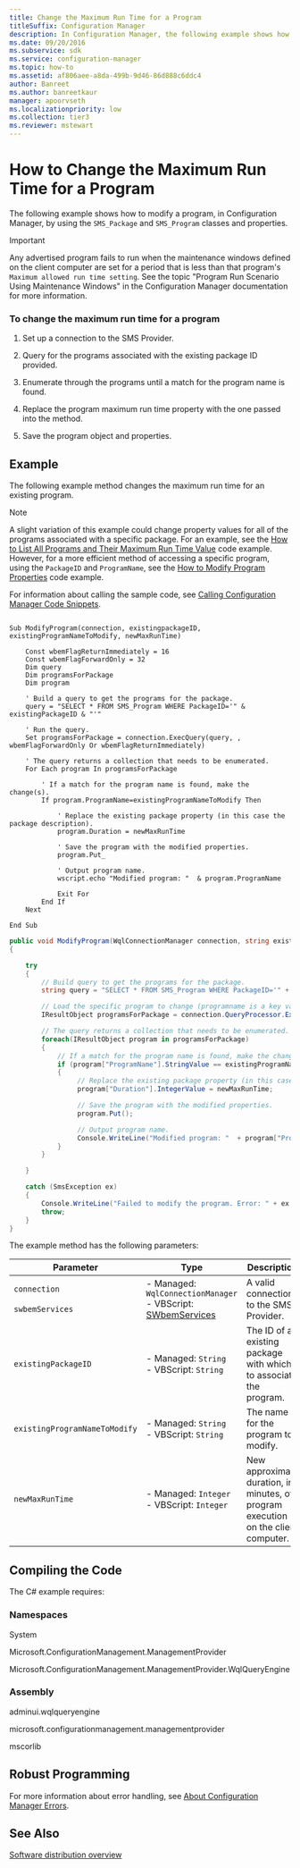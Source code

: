 ```yaml
---
title: Change the Maximum Run Time for a Program
titleSuffix: Configuration Manager
description: In Configuration Manager, the following example shows how to modify a program by using the SMS_Package and SMS_Program classes and properties.
ms.date: 09/20/2016
ms.subservice: sdk
ms.service: configuration-manager
ms.topic: how-to
ms.assetid: af806aee-a8da-499b-9d46-86d888c6ddc4
author: Banreet
ms.author: banreetkaur
manager: apoorvseth
ms.localizationpriority: low
ms.collection: tier3
ms.reviewer: mstewart
---
```

# How to Change the Maximum Run Time for a Program
The following example shows how to modify a program, in Configuration Manager, by using the `SMS_Package` and `SMS_Program` classes and properties.

> [!IMPORTANT]
>  Any advertised program fails to run when the maintenance windows defined on the client computer are set for a period that is less than that program's `Maximum allowed run time setting`. See the topic "Program Run Scenario Using Maintenance Windows" in the Configuration Manager documentation for more information.

### To change the maximum run time for a program

1.  Set up a connection to the SMS Provider.

2.  Query for the programs associated with the existing package ID provided.

3.  Enumerate through the programs until a match for the program name is found.

4.  Replace the program maximum run time property with the one passed into the method.

5.  Save the program object and properties.

## Example
 The following example method changes the maximum run time for an existing program.

> [!NOTE]
>  A slight variation of this example could change property values for all of the programs associated with a specific package. For an example, see the [How to List All Programs and Their Maximum Run Time Value](../../../../develop/core/servers/configure/how-to-list-all-programs-and-their-maximum-run-time-value.md) code example. However, for a more efficient method of accessing a specific program, using the `PackageID` and `ProgramName`, see the [How to Modify Program Properties](../../../../develop/core/servers/configure/how-to-modify-program-properties.md) code example.

 For information about calling the sample code, see [Calling Configuration Manager Code Snippets](../../../../develop/core/understand/calling-code-snippets.md).

```vbs

Sub ModifyProgram(connection, existingpackageID, existingProgramNameToModify, newMaxRunTime)

    Const wbemFlagReturnImmediately = 16
    Const wbemFlagForwardOnly = 32
    Dim query
    Dim programsForPackage
    Dim program

    ' Build a query to get the programs for the package.
    query = "SELECT * FROM SMS_Program WHERE PackageID='" & existingPackageID & "'"

    ' Run the query.
    Set programsForPackage = connection.ExecQuery(query, , wbemFlagForwardOnly Or wbemFlagReturnImmediately)

    ' The query returns a collection that needs to be enumerated.
    For Each program In programsForPackage

        ' If a match for the program name is found, make the change(s).
        If program.ProgramName=existingProgramNameToModify Then

            ' Replace the existing package property (in this case the package description).
            program.Duration = newMaxRunTime

            ' Save the program with the modified properties.
            program.Put_

            ' Output program name.
            wscript.echo "Modified program: "  & program.ProgramName

            Exit For
        End If
    Next

End Sub
```

```c#
public void ModifyProgram(WqlConnectionManager connection, string existingPackageID, string existingProgramNameToModify, int newMaxRunTime)
{

    try
    {
        // Build query to get the programs for the package.
        string query = "SELECT * FROM SMS_Program WHERE PackageID='" + existingPackageID + "'";

        // Load the specific program to change (programname is a key value and must be unique).
        IResultObject programsForPackage = connection.QueryProcessor.ExecuteQuery(query);

        // The query returns a collection that needs to be enumerated.
        foreach(IResultObject program in programsForPackage)
        {
            // If a match for the program name is found, make the change(s).
            if (program["ProgramName"].StringValue == existingProgramNameToModify)
            {
                 // Replace the existing package property (in this case the package description).
                 program["Duration"].IntegerValue = newMaxRunTime;

                 // Save the program with the modified properties.
                 program.Put();

                 // Output program name.
                 Console.WriteLine("Modified program: "  + program["ProgramName"].StringValue);
            }
        }

    }

    catch (SmsException ex)
    {
        Console.WriteLine("Failed to modify the program. Error: " + ex.Message);
        throw;
    }
}
```

 The example method has the following parameters:

|Parameter|Type|Description|
|---------------|----------|-----------------|
|`connection`<br /><br /> `swbemServices`|-   Managed: `WqlConnectionManager`<br />-   VBScript: [SWbemServices](/windows/win32/wmisdk/swbemservices)|A valid connection to the SMS Provider.|
|`existingPackageID`|-   Managed: `String`<br />-   VBScript: `String`|The ID of an existing package with which to associate the program.|
|`existingProgramNameToModify`|-   Managed: `String`<br />-   VBScript: `String`|The name for the program to modify.|
|`newMaxRunTime`|-   Managed: `Integer`<br />-   VBScript: `Integer`|New approximate duration, in minutes, of program execution on the client computer.|

## Compiling the Code
 The C# example requires:

### Namespaces
 System

 Microsoft.ConfigurationManagement.ManagementProvider

 Microsoft.ConfigurationManagement.ManagementProvider.WqlQueryEngine

### Assembly
 adminui.wqlqueryengine

 microsoft.configurationmanagement.managementprovider

 mscorlib

## Robust Programming
 For more information about error handling, see [About Configuration Manager Errors](../../../../develop/core/understand/about-configuration-manager-errors.md).

## See Also
 [Software distribution overview](software-distribution-overview.md)
